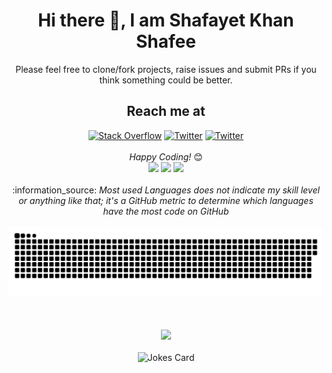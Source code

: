 <div align="center">
<h1> Hi there 👋, I am Shafayet Khan Shafee </h1>
</div>

<div align="center">
Please feel free to clone/fork projects, raise issues and submit PRs if you think something could be better. <br>
<h2> Reach me at </h2>
<a href="https://stackoverflow.com/users/10858321"><img src="https://img.shields.io/badge/-Stackoverflow-FE7A16?logo=stack-overflow&logoColor=white" alt="Stack Overflow"/></a>
<a href="https://twitter.com/shafayet_shafee"><img src="https://img.shields.io/badge/Twitter-%231DA1F2.svg?logo=Twitter&logoColor=white" alt="Twitter"/></a>
<a href="mailto:sshafee@isrt.ac.bd"><img src="https://img.shields.io/badge/Gmail-D14836?style=flat&logo=gmail&logoColor=white" alt="Twitter"/></a>
<br>
<br>
<i>Happy Coding!</i> 😊
</div>


<div align="center">
  <img height="50%" width="auto" src ="https://github-readme-stats.vercel.app/api?username=shafayetShafee&theme=graywhite&hide_border=true&include_all_commits=false&count_private=false&show_icons=true">
  <img height="50%" width="auto" src ="https://github-readme-stats.vercel.app/api/top-langs/?username=shafayetShafee&theme=graywhite&hide_border=true&layout=compact&langs_count=8&hide=jupyter%20notebook,html">
  <img src ="https://github-readme-streak-stats.herokuapp.com/?user=shafayetShafee&theme=graywhite&hide_border=true">
  <br>
  <br>
:information_source: <i>Most used Languages does not indicate my skill level or anything like that; it's a GitHub metric to determine which languages have the most code on GitHub</i>
</div>

<br>

<div  align='center'>
<picture>
  <source media="(prefers-color-scheme: dark)" srcset="https://raw.githubusercontent.com/shafayetShafee/shafayetShafee/output/ocean.svg" />
  <source media="(prefers-color-scheme: light)" srcset="https://raw.githubusercontent.com/shafayetShafee/shafayetShafee/output/warm_coffee.svg" />
  <img alt="github-snake" src="https://raw.githubusercontent.com/shafayetShafee/shafayetShafee/output/warm_coffee.svg" />
</picture>
</div>

<br>

<div align="center">
  <br>
  <br>
  <img height="50%" width="auto" src ="https://quotes-github-readme.vercel.app/api?type=horizontal&theme=graywhite"> <br> <br>
  <img height="50%" width="auto" src="https://readme-jokes.vercel.app/api?theme=graywhite" alt="Jokes Card">
</div>

